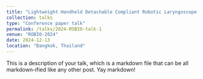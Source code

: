 ```yaml
---
title: "Lightweight Handheld Detachable Compliant Robotic Laryngoscope with Lightweight Intelligent Visual Guidance"
collection: talks
type: "Conference paper talk"
permalink: /talks/2024-ROBIO-talk-1
venue: "ROBIO-2024"
date: 2024-12-13
location: "Bangkok, Thailand"
---
```


This is a description of your talk, which is a markdown file that can be all markdown-ified like any other post. Yay markdown!
